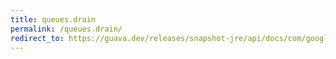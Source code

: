 ```yaml
---
title: queues.drain
permalink: /queues.drain/
redirect_to: https://guava.dev/releases/snapshot-jre/api/docs/com/google/common/collect/Queues.html#drain-java.util.concurrent.BlockingQueue-java.util.Collection-int-java.time.Duration-
---
```

